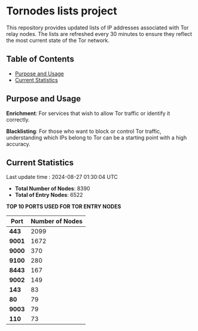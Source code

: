 # Tornodes lists project

This repository provides updated lists of IP addresses associated with Tor relay nodes. The lists are refreshed every 30 minutes to ensure they reflect the most current state of the Tor network.

## Table of Contents

- [Purpose and Usage](#purpose-and-usage)
- [Current Statistics](#current-statistics)


## Purpose and Usage

**Enrichment**: For services that wish to allow Tor traffic or identify it correctly.

**Blacklisting**: For those who want to block or control Tor traffic, understanding which IPs belong to Tor can be a starting point with a high accuracy.

## Current Statistics

Last update time : 2024-08-27 01:30:04 UTC

- **Total Number of Nodes**: 8390
- **Total of Entry Nodes**: 6522

**TOP 10 PORTS USED FOR TOR ENTRY NODES**

| **Port** | **Number of Nodes** |
|------|-----------------|
| **443**   | 2099  |
| **9001**   | 1672  |
| **9000**   | 370  |
| **9100**   | 280  |
| **8443**   | 167  |
| **9002**   | 149  |
| **143**   | 83  |
| **80**   | 79  |
| **9003**   | 79  |
| **110**   | 73  |

